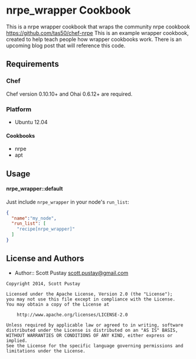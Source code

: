 nrpe_wrapper Cookbook
=====================

This is a nrpe wrapper cookbook that wraps the community nrpe cookbook https://github.com/tas50/chef-nrpe
This is an example wrapper cookbook, created to help teach people how wrapper cookbooks work. There is an upcoming blog post that will reference this code.

Requirements
------------
### Chef
Chef version 0.10.10+ and Ohai 0.6.12+ are required.

### Platform
* Ubuntu 12.04

#### Cookbooks
* nrpe
* apt


Usage
-----
#### nrpe_wrapper::default

Just include `nrpe_wrapper` in your node's `run_list`:

```json
{
  "name":"my_node",
  "run_list": [
    "recipe[nrpe_wrapper]"
  ]
}
```


License and Authors
-------------------
- Author:: Scott Pustay <scott.pustay@gmail.com>

```text
Copyright 2014, Scott Pustay

Licensed under the Apache License, Version 2.0 (the "License");
you may not use this file except in compliance with the License.
You may obtain a copy of the License at

    http://www.apache.org/licenses/LICENSE-2.0

Unless required by applicable law or agreed to in writing, software
distributed under the License is distributed on an "AS IS" BASIS,
WITHOUT WARRANTIES OR CONDITIONS OF ANY KIND, either express or implied.
See the License for the specific language governing permissions and
limitations under the License.
```
